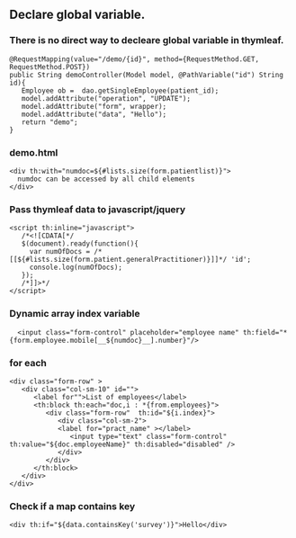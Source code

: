 ## Declare global variable.
### There is no direct way to decleare global variable in thymleaf.

```
@RequestMapping(value="/demo/{id}", method={RequestMethod.GET, RequestMethod.POST})
public String demoController(Model model, @PathVariable("id") String id){
   Employee ob =  dao.getSingleEmployee(patient_id);
   model.addAttribute("operation", "UPDATE");
   model.addAttribute("form", wrapper);
   model.addAttribute("data", "Hello");
   return "demo";
}
```
### demo.html
```
<div th:with="numdoc=${#lists.size(form.patientlist)}">
  numdoc can be accessed by all child elements 
</div>
```

### Pass thymleaf data to javascript/jquery

```
<script th:inline="javascript">
   /*<![CDATA[*/
   $(document).ready(function(){
     var numOfDocs = /*[[${#lists.size(form.patient.generalPractitioner)}]]*/ 'id';
     console.log(numOfDocs);
   });
   /*]]>*/	
</script>
```

### Dynamic array index variable
```
  <input class="form-control" placeholder="employee name" th:field="*{form.employee.mobile[__${numdoc}__].number}"/>
```

### for each 
```
<div class="form-row" >
   <div class="col-sm-10" id="">
      <label for"">List of employees</label>
      <th:block th:each="doc,i : *{from.employees}">
         <div class="form-row"  th:id="${i.index}">
            <div class="col-sm-2">
            <label for="pract_name" ></label>
               <input type="text" class="form-control" th:value="${doc.employeeName}" th:disabled="disabled" />
            </div>
         </div>
      </th:block>
   </div>
</div>
```

### Check if a map contains key
```
<div th:if="${data.containsKey('survey')}">Hello</div>
```
